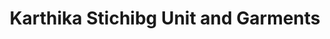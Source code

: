 ---
title: "Karthika Stichibg Unit and Garments"
url: /thiruvananthapuram/karthika-stichibg-unit-and-garments/
shop: tailor
---
